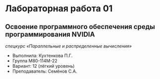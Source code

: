 # Лабораторная работа 01
## Освоение программного обеспечения среды программирования NVIDIA

*спецкурс «Параллельные и распределенные вычисления»*

* Выполнила: Кухтенкова П.Г.
* Группа М80-114М-22
* Вариант: 12 (лёгкий уровень)
* Преподаватель: Семёнов С.А.
